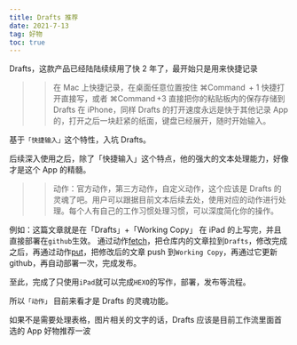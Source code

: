 ```yaml
---
title: Drafts 推荐
date: 2021-7-13
tag: 好物
toc: true
---
```


Drafts，这款产品已经陆陆续续用了快 2 年了，最开始只是用来快捷记录

> > 在 Mac 上快捷记录，在桌面任意位置按住 ⌘Command  + 1 快捷打开直接写，或者 ⌘Command +3 直接把你的粘贴板内的保存存储到 Drafts
> > 在 iPhone，同样 Drafts 的打开速度永远是快于其他记录 App 的，打开之后一块赶紧的纸面，键盘已经展开，随时开始输入。

基于`「快捷输入」`这个特性，入坑 Drafts。

后续深入使用之后，除了「快捷输入」这个特点，他的强大的文本处理能力，好像才是这个 App 的精髓。

> > 动作：官方动作，第三方动作，自定义动作，这个应该是 Drafts 的灵魂了吧。用户可以跟据目前文本后续去处，使用对应的动作进行处理。每个人有自己的工作习惯处理习惯，可以深度简化你的操作。

例如：这篇文章就是在「Drafts」+「Working Copy」 在 iPad 的上写完，并且直接部署在`github`生效。
通过动作[fetch](https://actions.getdrafts.com/a/1S0)，把仓库内的文章拉到`Drafts`，修改完成之后，再通过动作[put](https://actions.getdrafts.com/a/1Sa)，把修改后的文章 push 到`Working Copy`，再通过它更新 github，再自动部署一次，完成发布。

至此，完成了只使用`iPad`就可以完成`HEXO`的写作，部署，发布等流程。

所以`「动作」` 目前来看才是 Drafts 的灵魂功能。

如果不是需要处理表格，图片相关的文字的话，Drafts 应该是目前工作流里面首选的 App 好物推荐一波
